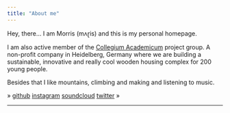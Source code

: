 ```yaml
---
title: "About me"
---
```


<div class="avatar"></div>

Hey, there… I am Morris (mʌɽis) and this is my personal homepage.

I am also active member of the [Collegium
Academicum](https://collegiumacademicum.de) project group. A non-profit company in Heidelberg, Germany where
we are building a sustainable, innovative and really cool wooden housing complex
for 200 young people.

Besides that I like mountains, climbing and making and listening to music.

»
<a class="icon-github" href="https://github.com/morris-frank">github</a>
<a class="icon-insta" href="https://instagram.com/morris_frank_">instagram</a>
<a class="icon-soundcloud" href="https://soundcloud.com/morris-frank/">soundcloud</a>
<a class="icon-twitter" href="https://twitter.com/morris_frank_/">twitter</a>
»

<hr>
